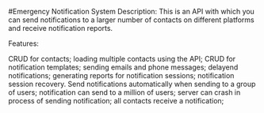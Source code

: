 #Emergency Notification System
Description: This is an API with which you can send notifications to a larger number of contacts on different platforms and receive notification reports.

Features:

CRUD for contacts;
loading multiple contacts using the API;
CRUD for notification templates;
sending emails and phone messages;
delayend notifications;
generating reports for notification sessions;
notification session recovery.
Send notifications automatically when sending to a group of users;
notification can send to a million of users;
server can crash in process of sending notification;
all contacts receive a notification;
